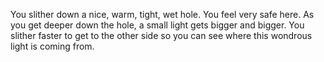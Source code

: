You slither down a nice, warm, tight, wet hole. You feel very safe here.
As you get deeper down the hole, a small light gets bigger and bigger.
You slither faster to get to the other side so you can see where this 
wondrous light is coming from.